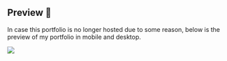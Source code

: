 ## Preview 💫

In case this portfolio is no longer hosted due to some reason, below is the preview of my portfolio in mobile and desktop.

<img src="https://github.com/amsavarthan/amsavarthan.github.io/blob/main/assets/img/Miscellaneous/preview.png" style="max-height:30%;"/>
